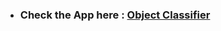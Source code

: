 
- ### Check the App here : [Object Classifier](https://huggingface.co/spaces/GradioNYCHackathon/Object-Classifier)


